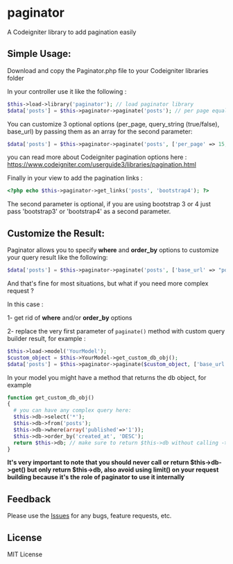 # paginator
A Codeigniter library to add pagination easily

## Simple Usage:

Download and copy the Paginator.php file to your Codeigniter libraries folder

In your controller use it like the following :

```php
$this->load->library('paginator'); // load paginator library
$data['posts'] = $this->paginator->paginate('posts'); // per page equal 10 by default
```

You can customize 3 optional options (per_page, query_string (true/false), base_url) by passing them as an array for the second parameter:

```php
$data['posts'] = $this->paginator->paginate('posts', ['per_page' => 15, 'query_string' => true, 'base_url' => 'posts']);
```

you can read more about Codeigniter pagination options here : https://www.codeigniter.com/userguide3/libraries/pagination.html


Finally in your view to add the pagination links :

```php
<?php echo $this->paginator->get_links('posts', 'bootstrap4'); ?>
```

The second parameter is optional, if you are using bootstrap 3 or 4 just pass 'bootstrap3' or 'bootstrap4' as a second parameter.

## Customize the Result:

Paginator allows you to specify **where** and **order_by** options to customize your query result like the following:

```php
$data['posts'] = $this->paginator->paginate('posts', ['base_url' => "posts", 'where' => array('published' => '1'), 'order_by' => 'id asc' , 'per_page' => 15]);
```
And that's fine for most situations, but what if you need more complex request ? 

In this case :

1- get rid of **where** and/or **order_by** options

2- replace the very first parameter of `paginate()` method with custom query builder result, for example :

```php
$this->load->model('YourModel');
$custom_object = $this->YourModel->get_custom_db_obj();
$data['posts'] = $this->paginator->paginate($custom_object, ['base_url' => "posts", 'per_page' => 15]);
```
In your model you might have a method that returns the db object, for example

```php
function get_custom_db_obj()
{
  # you can have any complex query here:
  $this->db->select('*');
  $this->db->from('posts');
  $this->db->where(array('published'=>'1'));
  $this->db->order_by('created_at', 'DESC');
  return $this->db; // make sure to return $this->db without calling ->get() on it
}
```
**It's very important to note that you should never call or return $this->db->get() but only return $this->db, also avoid using limit() on your request building because it's the role of paginator to use it internally**

## Feedback

Please use the [Issues](https://github.com/scratchoo/paginator/issues) for any bugs, feature requests, etc.

## License

MIT License
